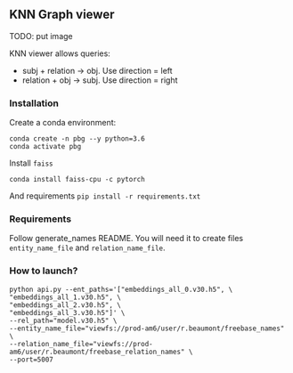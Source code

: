 ## KNN Graph viewer

TODO: put image

KNN viewer allows queries:
* subj + relation -> obj. Use direction = left
* relation + obj -> subj. Use direction = right

### Installation

Create a conda environment:
```
conda create -n pbg --y python=3.6
conda activate pbg
```
Install `faiss`
```
conda install faiss-cpu -c pytorch
```
And requirements
```pip install -r requirements.txt```

### Requirements
Follow generate_names README. You will need it to create files `entity_name_file` and `relation_name_file`.

### How to launch?

```
python api.py --ent_paths='["embeddings_all_0.v30.h5", \
"embeddings_all_1.v30.h5", \
"embeddings_all_2.v30.h5", \
"embeddings_all_3.v30.h5"]' \
--rel_path="model.v30.h5" \
--entity_name_file="viewfs://prod-am6/user/r.beaumont/freebase_names" \
--relation_name_file="viewfs://prod-am6/user/r.beaumont/freebase_relation_names" \
--port=5007
```
